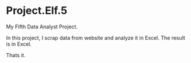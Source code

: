 # Project.Elf.5
My Fifth Data Analyst Project.

In this project, I scrap data from website and analyze it in Excel. The result is in Excel.

Thats it.




